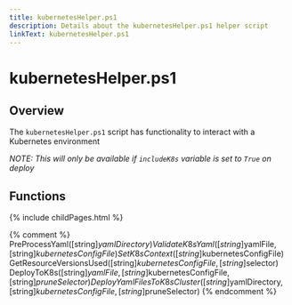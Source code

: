 ```yaml
---
title: kubernetesHelper.ps1
description: Details about the kubernetesHelper.ps1 helper script
linkText: kubernetesHelper.ps1
---
```


# kubernetesHelper.ps1

## Overview

The `kubernetesHelper.ps1` script has functionality to interact with a Kubernetes environment

*NOTE: This will only be available if `includeK8s` variable is set to `True` on deploy*

## Functions

{% include childPages.html %}

{% comment %}
PreProcessYaml([string]$yamlDirectory)
ValidateK8sYaml([string]$yamlFile, [string]$kubernetesConfigFile)
SetK8sContext([string]$kubernetesConfigFile)
GetResourceVersionsUsed([string]$kubernetesConfigFile, [string]$selector)
DeployToK8s([string]$yamlFile, [string]$kubernetesConfigFile, [string]$pruneSelector)
DeployYamlFilesToK8sCluster([string]$yamlDirectory, [string]$kubernetesConfigFile, [string]$pruneSelector)
{% endcomment %}


